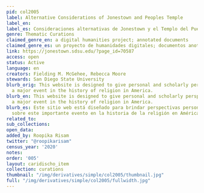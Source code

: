 ```yaml
---
pid: col2005
label: Alternative Considerations of Jonestown and Peoples Temple
label_en:
label_es: Consideraciones alternativas de Jonestown y el Templo del Pueblo
genre: Thematic Curations
claimed_genre_en: a digital humanities project; annotated documents
claimed_genre_es: un proyecto de humanidades digitales; documentos anotados
link: https://jonestown.sdsu.edu/?page_id=70587
access: open
status: Active
language: en
creators: Fielding M. McGehee, Rebecca Moore
stewards: San Diego State University
blurb_orig: This website is designed to give personal and scholarly perspectives on
  a major event in the history of religion in America.
blurb_en: This website is designed to give personal and scholarly perspectives on
  a major event in the history of religion in America.
blurb_es: Este sitio web está diseñado para brindar perspectivas personales y académicas
  sobre este importante evento en la historia de la religión en América.
related_to:
sub_collections:
open_data:
added_by: Roopika Risam
twitter: "@roopikarisam"
census_year: '2020'
notes:
order: '005'
layout: caridischo_item
collection: curations
thumbnail: "/img/derivatives/simple/col2005/thumbnail.jpg"
full: "/img/derivatives/simple/col2005/fullwidth.jpg"
---
```

